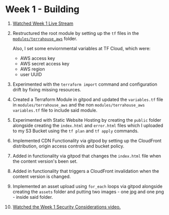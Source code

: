 # Week 1 - Building

1. [Watched Week 1 Live Stream](https://www.youtube.com/watch?v=qIe3srQOQ8Q)

2. Restructured the root module by setting up the ```tf``` files in the [```modules/terrahouse_aws```](https://github.com/Gamerrethink/terraform-beginner-bootcamp-2023/tree/main/modules) folder. 

   Also, I set some enviornmental variables at TF Cloud, which were:

   - AWS access key
   - AWS secret access key
   - AWS region
   - user UUID

3. Experimented with the ```terraform import``` command and configuration drift by fixing missing resources.

4. Created a Terraform Module in gitpod and updated the ```variables.tf``` file in ```modules/terrahouse_aws```
   and the non ```modules/terrahouse_aws``` ```variables.tf``` file to include said module.

5. Experimented with Static Website Hosting by creating the ```public``` folder alongside creating the ```index.html``` and
   ```error.html``` files which I uploaded to my S3 Bucket using the ```tf plan``` and ```tf apply``` commands.

6. Implemented CDN Functionality via gitpod by 
   setting up the CloudFront distribution, origin access controls and bucket policy.

7. Added in functionality via gitpod that changes the ```index.html``` file when the content version's been set.
   
8. Added in functionality that triggers a CloudFront invalidation when the content version is changed.

9. Implemented an asset upload using ```for_each``` loops via gitpod alongside creating the ```assets``` folder and
   putting two images - one jpg and one png - inside said folder.

10. [Watched the Week 1 Security Considerations video.](https://www.youtube.com/watch?v=tcnYkhwLu2w)
